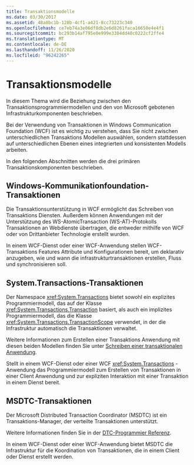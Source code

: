 ```yaml
---
title: Transaktionsmodelle
ms.date: 03/30/2017
ms.assetid: 48a8bc1b-128b-4cf1-a421-8cc73223c340
ms.openlocfilehash: ce7eb74a3e06df8db2e6d8261faca16650e4e4f1
ms.sourcegitcommit: bc293b14af795e0e999e3304dd40c0222cf2ffe4
ms.translationtype: MT
ms.contentlocale: de-DE
ms.lasthandoff: 11/26/2020
ms.locfileid: "96242265"
---
```

# <a name="transaction-models"></a>Transaktionsmodelle

In diesem Thema wird die Beziehung zwischen den Transaktionsprogrammiermodellen und den von Microsoft gebotenen Infrastrukturkomponenten beschrieben.  
  
 Bei der Verwendung von Transaktionen in Windows Communication Foundation (WCF) ist es wichtig zu verstehen, dass Sie nicht zwischen unterschiedlichen Transaktions Modellen auswählen, sondern stattdessen auf unterschiedlichen Ebenen eines integrierten und konsistenten Modells arbeiten.  
  
 In den folgenden Abschnitten werden die drei primären Transaktionskomponenten beschrieben.  
  
## <a name="windows-communication-foundation-transactions"></a>Windows-Kommunikationfoundation-Transaktionen  

 Die Transaktionsunterstützung in WCF ermöglicht das Schreiben von Transaktions Diensten. Außerdem können Anwendungen mit der Unterstützung des WS-AtomicTransaction (WS-AT)-Protokolls Transaktionen an Webdienste übertragen, die entweder mithilfe von WCF oder von Drittanbieter Technologie erstellt wurden.  
  
 In einem WCF-Dienst oder einer WCF-Anwendung stellen WCF-Transaktions Features Attribute und Konfigurationen bereit, um deklarativ anzugeben, wie und wann die infrastrukturtransaktionen erstellen, Fluss und synchronisieren soll.  
  
## <a name="systemtransactions-transactions"></a>System.Transactions-Transaktionen  

 Der Namespace <xref:System.Transactions> bietet sowohl ein explizites Programmiermodell, das auf der Klasse <xref:System.Transactions.Transaction> basiert, als auch ein implizites Programmiermodell, das die Klasse <xref:System.Transactions.TransactionScope> verwendet, in der die Infrastruktur automatisch die Transaktionen verwaltet.  
  
 Weitere Informationen zum Erstellen einer Transaktions Anwendung mit diesen beiden Modellen finden Sie unter [Schreiben einer transaktionalen Anwendung](https://go.microsoft.com/fwlink/?LinkId=94947).  
  
 Stellt in einem WCF-Dienst oder einer WCF <xref:System.Transactions> -Anwendung das Programmiermodell zum Erstellen von Transaktionen in einer Client Anwendung und zur expliziten Interaktion mit einer Transaktion in einem Dienst bereit.  
  
## <a name="msdtc-transactions"></a>MSDTC-Transaktionen  

 Der Microsoft Distributed Transaction Coordinator (MSDTC) ist ein Transaktions-Manager, der verteilte Transaktionen unterstützt.  
  
 Weitere Informationen finden Sie in der [DTC-Programmier Referenz](/previous-versions/windows/desktop/ms686108(v=vs.85)).  
  
 In einem WCF-Dienst oder einer WCF-Anwendung bietet MSDTC die Infrastruktur für die Koordination von Transaktionen, die in einem Client oder Dienst erstellt werden.

